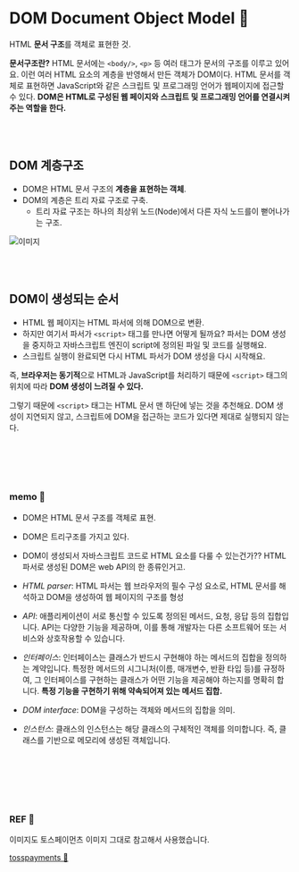# DOM Document Object Model 👀

HTML **문서 구조**를 객체로 표현한 것.

**문서구조란?** HTML 문서에는 `<body/>`, `<p>` 등 여러 태그가 문서의 구조를 이루고 있어요. 이런 여러 HTML 요소의 계층을 반영해서 만든 객체가 DOM이다. HTML 문서를 객체로 표현하면 JavaScript와 같은 스크립트 및 프로그래밍 언어가 웹페이지에 접근할 수 있다. **DOM은 HTML로 구성된 웹 페이지와 스크립트 및 프로그래밍 언어를 연결시켜주는 역할을 한다.**

<br/>
<br/>

## DOM 계층구조

-   DOM은 HTML 문서 구조의 **계층을 표현하는 객체**.
-   DOM의 계층은 트리 자료 구조로 구축.
    -   트리 자료 구조는 하나의 최상위 노드(Node)에서 다른 자식 노드를이 뻗어나가는 구조.

![이미지](/IMG/DOM/dom_01.png)

<br/>
<br/>

## DOM이 생성되는 순서

-   HTML 웹 페이지는 HTML 파서에 의해 DOM으로 변환.
-   하지만 여기서 파서가 `<script>` 태그를 만나면 어떻게 될까요? 파서는 DOM 생성을 중지하고 자바스크립트 엔진이 script에 정의된 파일 및 코드를 실행해요.
-   스크립트 실행이 완료되면 다시 HTML 파서가 DOM 생성을 다시 시작해요.

즉, **브라우저는 동기적**으로 HTML과 JavaScript를 처리하기 때문에 `<script>` 태그의 위치에 따라 **DOM 생성이 느려질 수 있다.**

그렇기 때문에 `<script>` 태그는 HTML 문서 맨 하단에 넣는 것을 추천해요. DOM 생성이 지연되지 않고, 스크립트에 DOM을 접근하는 코드가 있다면 제대로 실행되지 않는다.

<br/>
<br/>
<br/>
<br/>

### memo 🤔

-   DOM은 HTML 문서 구조를 객체로 표현.

-   DOM은 트리구조를 가지고 있다.

-   DOM이 생성되서 자바스크립트 코드로 HTML 요소를 다룰 수 있는건가?? HTML 파서로 생성된 DOM은 web API의 한 종류인거고.

-   _HTML parser_: HTML 파서는 웹 브라우저의 필수 구성 요소로, HTML 문서를 해석하고 DOM을 생성하여 웹 페이지의 구조를 형성

-   _API_: 애플리케이션이 서로 통신할 수 있도록 정의된 메서드, 요청, 응답 등의 집합입니다. API는 다양한 기능을 제공하며, 이를 통해 개발자는 다른 소프트웨어 또는 서비스와 상호작용할 수 있습니다.

-   _인터페이스_: 인터페이스는 클래스가 반드시 구현해야 하는 메서드의 집합을 정의하는 계약입니다. 특정한 메서드의 시그니처(이름, 매개변수, 반환 타입 등)를 규정하여, 그 인터페이스를 구현하는 클래스가 어떤 기능을 제공해야 하는지를 명확히 합니다. **특정 기능을 구현하기 위해 약속되어져 있는 메서드 집합.**

-   _DOM interface_: DOM을 구성하는 객체와 메서드의 집합을 의미.

-   _인스턴스_: 클래스의 인스턴스는 해당 클래스의 구체적인 객체를 의미합니다. 즉, 클래스를 기반으로 메모리에 생성된 객체입니다.

<br/>
<br/>
<br/>
<br/>
<br/>

### REF 🔽

이미지도 토스페이먼츠 이미지 그대로 참고해서 사용했습니다.

[tosspayments 📎](https://docs.tosspayments.com/resources/glossary/dom)
